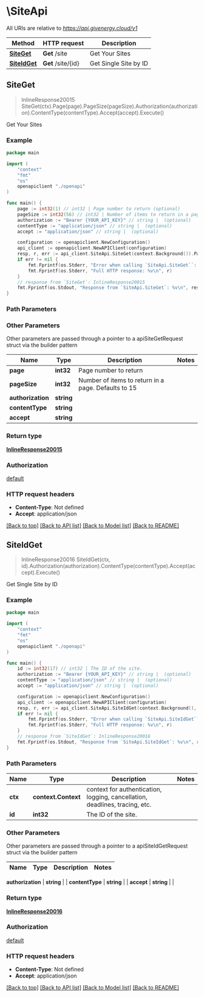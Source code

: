 # \SiteApi

All URIs are relative to *https://api.givenergy.cloud/v1*

Method | HTTP request | Description
------------- | ------------- | -------------
[**SiteGet**](SiteApi.md#SiteGet) | **Get** /site | Get Your Sites
[**SiteIdGet**](SiteApi.md#SiteIdGet) | **Get** /site/{id} | Get Single Site by ID



## SiteGet

> InlineResponse20015 SiteGet(ctx).Page(page).PageSize(pageSize).Authorization(authorization).ContentType(contentType).Accept(accept).Execute()

Get Your Sites



### Example

```go
package main

import (
    "context"
    "fmt"
    "os"
    openapiclient "./openapi"
)

func main() {
    page := int32(1) // int32 | Page number to return (optional)
    pageSize := int32(56) // int32 | Number of items to return in a page. Defaults to 15 (optional)
    authorization := "Bearer {YOUR_API_KEY}" // string |  (optional)
    contentType := "application/json" // string |  (optional)
    accept := "application/json" // string |  (optional)

    configuration := openapiclient.NewConfiguration()
    api_client := openapiclient.NewAPIClient(configuration)
    resp, r, err := api_client.SiteApi.SiteGet(context.Background()).Page(page).PageSize(pageSize).Authorization(authorization).ContentType(contentType).Accept(accept).Execute()
    if err != nil {
        fmt.Fprintf(os.Stderr, "Error when calling `SiteApi.SiteGet``: %v\n", err)
        fmt.Fprintf(os.Stderr, "Full HTTP response: %v\n", r)
    }
    // response from `SiteGet`: InlineResponse20015
    fmt.Fprintf(os.Stdout, "Response from `SiteApi.SiteGet`: %v\n", resp)
}
```

### Path Parameters



### Other Parameters

Other parameters are passed through a pointer to a apiSiteGetRequest struct via the builder pattern


Name | Type | Description  | Notes
------------- | ------------- | ------------- | -------------
 **page** | **int32** | Page number to return | 
 **pageSize** | **int32** | Number of items to return in a page. Defaults to 15 | 
 **authorization** | **string** |  | 
 **contentType** | **string** |  | 
 **accept** | **string** |  | 

### Return type

[**InlineResponse20015**](InlineResponse20015.md)

### Authorization

[default](../README.md#default)

### HTTP request headers

- **Content-Type**: Not defined
- **Accept**: application/json

[[Back to top]](#) [[Back to API list]](../README.md#documentation-for-api-endpoints)
[[Back to Model list]](../README.md#documentation-for-models)
[[Back to README]](../README.md)


## SiteIdGet

> InlineResponse20016 SiteIdGet(ctx, id).Authorization(authorization).ContentType(contentType).Accept(accept).Execute()

Get Single Site by ID



### Example

```go
package main

import (
    "context"
    "fmt"
    "os"
    openapiclient "./openapi"
)

func main() {
    id := int32(17) // int32 | The ID of the site.
    authorization := "Bearer {YOUR_API_KEY}" // string |  (optional)
    contentType := "application/json" // string |  (optional)
    accept := "application/json" // string |  (optional)

    configuration := openapiclient.NewConfiguration()
    api_client := openapiclient.NewAPIClient(configuration)
    resp, r, err := api_client.SiteApi.SiteIdGet(context.Background(), id).Authorization(authorization).ContentType(contentType).Accept(accept).Execute()
    if err != nil {
        fmt.Fprintf(os.Stderr, "Error when calling `SiteApi.SiteIdGet``: %v\n", err)
        fmt.Fprintf(os.Stderr, "Full HTTP response: %v\n", r)
    }
    // response from `SiteIdGet`: InlineResponse20016
    fmt.Fprintf(os.Stdout, "Response from `SiteApi.SiteIdGet`: %v\n", resp)
}
```

### Path Parameters


Name | Type | Description  | Notes
------------- | ------------- | ------------- | -------------
**ctx** | **context.Context** | context for authentication, logging, cancellation, deadlines, tracing, etc.
**id** | **int32** | The ID of the site. | 

### Other Parameters

Other parameters are passed through a pointer to a apiSiteIdGetRequest struct via the builder pattern


Name | Type | Description  | Notes
------------- | ------------- | ------------- | -------------

 **authorization** | **string** |  | 
 **contentType** | **string** |  | 
 **accept** | **string** |  | 

### Return type

[**InlineResponse20016**](InlineResponse20016.md)

### Authorization

[default](../README.md#default)

### HTTP request headers

- **Content-Type**: Not defined
- **Accept**: application/json

[[Back to top]](#) [[Back to API list]](../README.md#documentation-for-api-endpoints)
[[Back to Model list]](../README.md#documentation-for-models)
[[Back to README]](../README.md)

